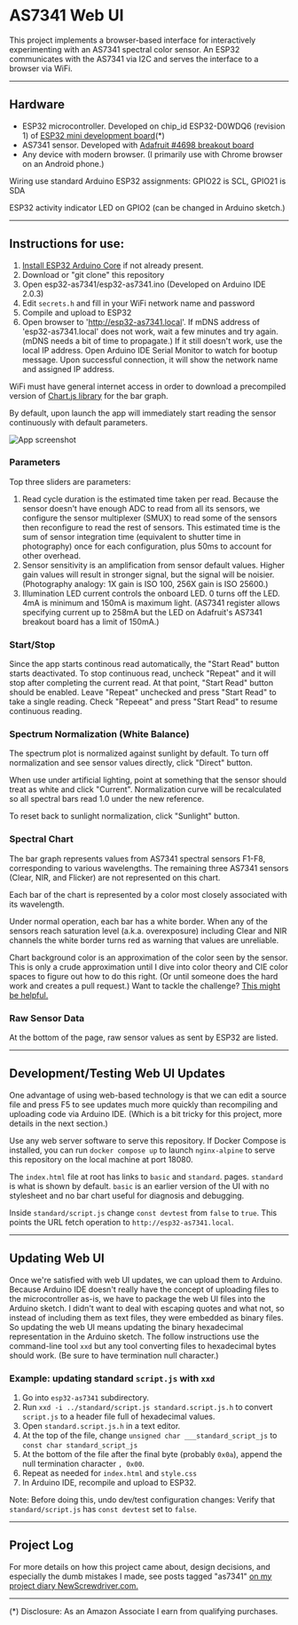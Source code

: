 # AS7341 Web UI
This project implements a browser-based interface for interactively
experimenting with an AS7341 spectral color sensor. An ESP32 communicates
with the AS7341 via I2C and serves the interface to a browser via WiFi.

---

## Hardware
* ESP32 microcontroller. Developed on chip_id ESP32-D0WDQ6 (revision 1)
of [ESP32 mini development board](https://amzn.to/3kx92rp)(*)
* AS7341 sensor. Developed with [Adafruit #4698 breakout board](https://www.adafruit.com/product/4698)
* Any device with modern browser. (I primarily use with Chrome browser on an
Android phone.)

Wiring use standard Arduino ESP32 assignments: GPIO22 is SCL, GPIO21 is SDA

ESP32 activity indicator LED on GPIO2 (can be changed in Arduino sketch.)

---

## Instructions for use:

1. [Install ESP32 Arduino Core](https://docs.espressif.com/projects/arduino-esp32/en/latest/installing.html) if not already present.
2. Download or "git clone" this repository
3. Open esp32-as7341/esp32-as7341.ino (Developed on Arduino IDE 2.0.3)
4. Edit `secrets.h` and fill in your WiFi network name and password
5. Compile and upload to ESP32
6. Open browser to 'http://esp32-as7341.local'. If mDNS address of
'esp32-as7341.local' does not work, wait a few minutes and try again. (mDNS
needs a bit of time to propagate.) If it still doesn't work, use the local IP
address. Open Arduino IDE Serial Monitor to watch for bootup message. Upon
successful connection, it will show the network name and assigned IP address.

WiFi must have general internet access in order to download a precompiled
version of [Chart.js library](https://www.chartjs.org/) for the bar graph.

By default, upon launch the app will immediately start reading the sensor
continuously with default parameters.

![App screenshot](./screenshot.png)

### Parameters

Top three sliders are parameters:
1. Read cycle duration is the estimated time taken per read. Because the sensor
doesn't have enough ADC to read from all its sensors, we configure the sensor
multiplexer (SMUX) to read some of the sensors then reconfigure to read the
rest of sensors. This estimated time is the sum of sensor integration time
(equivalent to shutter time in photography) once for each configuration,
plus 50ms to account for other overhead.
2. Sensor sensitivity is an amplification from sensor default values. Higher
gain values will result in stronger signal, but the signal will be noisier.
(Photography analogy: 1X gain is ISO 100, 256X gain is ISO 25600.)
3. Illumination LED current controls the onboard LED. 0 turns off the LED.
4mA is minimum and 150mA is maximum light. (AS7341 register allows specifying
current up to 258mA but the LED on Adafruit's AS7341 breakout board has a
limit of 150mA.)

### Start/Stop

Since the app starts continous read automatically, the "Start Read" button
starts deactivated. To stop continuous read, uncheck "Repeat" and it will
stop after completing the current read. At that point, "Start Read" button
should be enabled. Leave "Repeat" unchecked and press "Start Read" to take
a single reading. Check "Repeeat" and press "Start Read" to resume
continuous reading.

### Spectrum Normalization (White Balance)

The spectrum plot is normalized against sunlight by default. To turn off
normalization and see sensor values directly, click "Direct" button.

When use under artificial lighting, point at something that the sensor
should treat as white and click "Current". Normalization curve will be
recalculated so all spectral bars read 1.0 under the new reference.

To reset back to sunlight normalization, click "Sunlight" button.

### Spectral Chart

The bar graph represents values from AS7341 spectral sensors F1-F8,
corresponding to various wavelengths. The remaining three AS7341 sensors
(Clear, NIR, and Flicker) are not represented on this chart.

Each bar of the chart is represented by a color most closely associated
with its wavelength.

Under normal operation, each bar has a white border. When any of the sensors
reach saturation level (a.k.a. overexposure) including Clear and NIR channels
the white border turns red as warning that values are unreliable.

Chart background color is an approximation of the color seen by the sensor.
This is only a crude approximation until I dive into color theory and CIE
color spaces to figure out how to do this right. (Or until someone does
the hard work and creates a pull request.) Want to tackle the challenge?
[This might be helpful.](https://scipython.com/blog/converting-a-spectrum-to-a-colour/)

### Raw Sensor Data

At the bottom of the page, raw sensor values as sent by ESP32 are listed.

---

## Development/Testing Web UI Updates

One advantage of using web-based technology is that we can edit a source file
and press F5 to see updates much more quickly than recompiling and uploading
code via Arduino IDE. (Which is a bit tricky for this project, more details in
the next section.)

Use any web server software to serve this repository. If Docker Compose is
installed, you can run `docker compose up` to launch `nginx-alpine` to serve
this repository on the local machine at port 18080.

The `index.html` file at root has links to `basic` and `standard`. pages.
`standard` is what is shown by default. `basic` is an earlier version of the UI
with no stylesheet and no bar chart useful for diagnosis and debugging.

Inside `standard/script.js` change `const devtest` from `false` to `true`. This
points the URL fetch operation to `http://esp32-as7341.local`.

---

## Updating Web UI

Once we're satisfied with web UI updates, we can upload them to Arduino.
Because Arduino IDE doesn't really have the concept of uploading files to the
microcontroller as-is, we have to package the web UI files into the Arduino
sketch. I didn't want to deal with escaping quotes and what not, so instead of
including them as text files, they were embedded as binary files. So updating
the web UI means updating the binary hexadecimal representation in the Arduino
sketch. The follow instructions use the command-line tool `xxd` but any tool
converting files to hexadecimal bytes should work. (Be sure to have termination
null character.)

### Example: updating standard `script.js` with `xxd`

1. Go into `esp32-as7341` subdirectory.
2. Run `xxd -i ../standard/script.js standard.script.js.h` to convert
`script.js` to a header file full of hexadecimal values.
3. Open `standard.script.js.h` in a text editor.
4. At the top of the file, change `unsigned char ___standard_script_js` to
`const char standard_script_js`
5. At the bottom of the file after the final byte (probably `0x0a`),
append the null termination character `, 0x00`.
6. Repeat as needed for `index.html` and `style.css`
7. In Arduino IDE, recompile and upload to ESP32.

Note: Before doing this, undo dev/test configuration changes:
Verify that `standard/script.js` has `const devtest` set to `false`.

---

## Project Log

For more details on how this project came about, design decisions, and
especially the dumb mistakes I made, see posts tagged "as7341"
[on my project diary NewScrewdriver.com.](https://newscrewdriver.com/tag/as7341/)

---

(*) Disclosure: As an Amazon Associate I earn from qualifying purchases.
